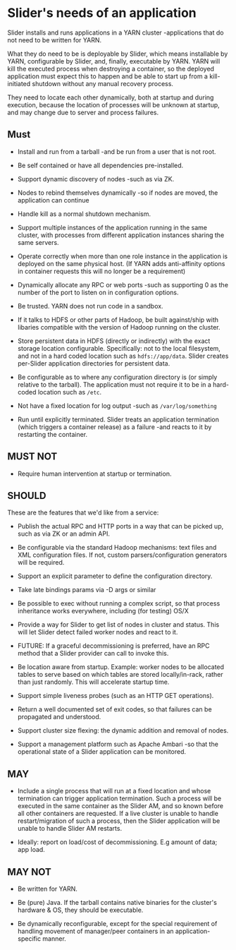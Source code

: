 <!---
   Licensed to the Apache Software Foundation (ASF) under one or more
   contributor license agreements.  See the NOTICE file distributed with
   this work for additional information regarding copyright ownership.
   The ASF licenses this file to You under the Apache License, Version 2.0
   (the "License"); you may not use this file except in compliance with
   the License.  You may obtain a copy of the License at

       http://www.apache.org/licenses/LICENSE-2.0

   Unless required by applicable law or agreed to in writing, software
   distributed under the License is distributed on an "AS IS" BASIS,
   WITHOUT WARRANTIES OR CONDITIONS OF ANY KIND, either express or implied.
   See the License for the specific language governing permissions and
   limitations under the License.
-->

# Slider's needs of an application
 
Slider installs and runs applications in a YARN cluster -applications that
do not need to be written for YARN. 

What they do need to be is deployable by Slider, which means installable by YARN,
configurable by Slider, and, finally, executable by YARN. YARN will kill the
executed process when destroying a container, so the deployed application
must expect this to happen and be able to start up from a kill-initiated
shutdown without any manual recovery process.

They need to locate each other dynamically, both at startup and during execution,
because the location of processes will be unknown at startup, and may change
due to server and process failures. 
 
## Must

* Install and run from a tarball -and be run from a user that is not root. 

* Be self contained or have all dependencies pre-installed.

* Support dynamic discovery of nodes -such as via ZK.
 
* Nodes to rebind themselves dynamically -so if nodes are moved, the application
can continue

* Handle kill as a normal shutdown mechanism.

* Support multiple instances of the application running in the same cluster,
  with processes from different application instances sharing
the same servers.

* Operate correctly when more than one role instance in the application is
deployed on the same physical host. (If YARN adds anti-affinity options in 
container requests this will no longer be a requirement)

* Dynamically allocate any RPC or web ports -such as supporting 0 as the number
of the port to listen on  in configuration options.

* Be trusted. YARN does not run code in a sandbox.

* If it talks to HDFS or other parts of Hadoop, be built against/ship with
libaries compatible with the version of Hadoop running on the cluster.

* Store persistent data in HDFS (directly or indirectly) with the exact storage location
configurable. Specifically: not to the local filesystem, and not in a hard coded location
such as `hdfs://app/data`. Slider creates per-Slider application directories for
persistent data.

* Be configurable as to where any configuration directory is (or simply relative
to the tarball). The application must not require it to be in a hard-coded
location such as `/etc`.

* Not have a fixed location for log output -such as `/var/log/something`

* Run until explicitly terminated. Slider treats an application termination
(which triggers a container release) as a failure -and reacts to it by restarting
the container.



## MUST NOT

* Require human intervention at startup or termination.

## SHOULD

These are the features that we'd like from a service:

* Publish the actual RPC and HTTP ports in a way that can be picked up, such as via ZK
or an admin API.

* Be configurable via the standard Hadoop mechanisms: text files and XML configuration files.
If not, custom parsers/configuration generators will be required.

* Support an explicit parameter to define the configuration directory.

* Take late bindings params via -D args or similar

* Be possible to exec without running a complex script, so that process inheritance works everywhere, including (for testing) OS/X

* Provide a way for Slider to get list of nodes in cluster and status. This will let Slider detect failed worker nodes and react to it.

* FUTURE: If a graceful decommissioning is preferred, have an RPC method that a Slider provider can call to invoke this.

* Be location aware from startup. Example: worker nodes to be allocated tables to serve based on which tables are
stored locally/in-rack, rather than just randomly. This will accelerate startup time.

* Support simple liveness probes (such as an HTTP GET operations).

* Return a well documented set of exit codes, so that failures can be propagated
  and understood.

* Support cluster size flexing: the dynamic addition and removal of nodes.


* Support a management platform such as Apache Ambari -so that the operational
state of a Slider application can be monitored.

## MAY

* Include a single process that will run at a fixed location and whose termination
can trigger application termination. Such a process will be executed
in the same container as the Slider AM, and so known before all other containers
are requested. If a live cluster is unable to handle restart/migration of 
such a process, then the Slider application will be unable to handle
Slider AM restarts.

* Ideally: report on load/cost of decommissioning.
  E.g amount of data; app load. 
  

## MAY NOT

* Be written for YARN.

* Be (pure) Java. If the tarball contains native binaries for the cluster's hardware & OS,
  they should be executable.

* Be dynamically reconfigurable, except for the special requirement of handling
movement of manager/peer containers in an application-specific manner.


